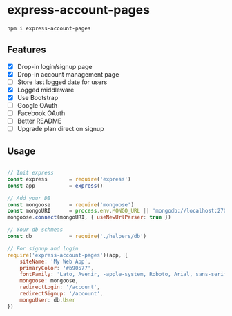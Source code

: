 # express-account-pages

```bash
npm i express-account-pages
```

## Features

- [X] Drop-in login/signup page
- [X] Drop-in account management page
- [ ] Store last logged date for users
- [X] Logged middleware
- [X] Use Bootstrap 
- [ ] Google OAuth
- [ ] Facebook OAuth
- [ ] Better README
- [ ] Upgrade plan direct on signup

## Usage

```javascript

// Init express
const express 		= require('express')
const app 			= express()

// Add your DB
const mongoose      = require('mongoose')
const mongoURI 		= process.env.MONGO_URL || 'mongodb://localhost:27017/myappdb'
mongoose.connect(mongoURI, { useNewUrlParser: true })

// Your db schmeas
const db 			= require('./helpers/db')

// For signup and login
require('express-account-pages')(app, {
	siteName: 'My Web App',
	primaryColor: '#b90577',
	fontFamily: 'Lato, Avenir, -apple-system, Roboto, Arial, sans-serif',
	mongoose: mongoose,
	redirectLogin: '/account',
	redirectSignup: '/account',
	mongoUser: db.User
})

```
